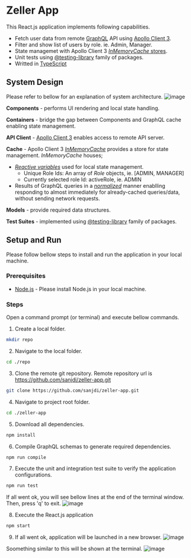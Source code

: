 # Zeller App

This React.js application implements following capabilities.
* Fetch user data from remote [GraphQL](https://graphql.org/) API using [Apollo Client 3](https://www.apollographql.com/docs/react).
* Filter and show list of users by role. ie. Admin, Manager.
* State managemet with Apollo Client 3 [*InMemoryCache* stores](https://www.apollographql.com/docs/react/caching/overview/).
* Unit tests using [@testing-library](https://testing-library.com/docs/) family of packages.
* Writted in [TypeScript](https://www.typescriptlang.org/)

## System Design

Please refer to bellow for an explanation of system architecture.
![image](https://github.com/sanjdi/zeller-app/assets/135525812/9669b554-1ffd-4be7-b132-f16c4417342a)

**Components** - performs UI rendering and local state handling.

**Containers** - bridge the gap between Components and GraphQL cache enabling state management.

**API Client** - [Apollo Client 3](https://www.apollographql.com/docs/react) enables access to remote API server.

**Cache** - Apollo Client 3 [*InMemoryCache*](https://www.apollographql.com/docs/react/caching/overview/) provides a store for state management. *InMemoryCache* houses;
* [_Reactive variables_](https://www.apollographql.com/docs/react/local-state/reactive-variables) used for local state management.
  - Unique Role Ids: An array of *Role* objects, ie. [ADMIN, MANAGER]
  - Currently selected role Id: activeRole, ie. ADMIN
*  Results of GraphQL queries in a [_normalized_](https://www.apollographql.com/docs/react/caching/overview/) manner enablling responding to almost immediately for already-cached queries/data, without sending network requests.

**Models** - provide required data structures.

**Test Suites** - implemented using [@testing-library](https://testing-library.com/docs/) family of packages.

## Setup and Run

Please follow bellow steps to install and run the application in your local machine. 
### Prerequisites
* [Node.js](https://nodejs.org/en/docs) - Please install Node.js in your local machine.

### Steps
Open a command prompt (or terminal) and execute bellow commands.
1. Create a local folder.
```sh
mkdir repo
```
2. Navigate to the local folder.
```sh
cd ./repo
```
3. Clone the remote git repository. Remote repository url is https://github.com/sanjdi/zeller-app.git
```sh
git clone https://github.com/sanjdi/zeller-app.git
```
4. Navigate to project root folder.
```sh
cd ./zeller-app
```
5. Download all dependencies.
```sh
npm install
```
6. Compile GraphQL schemas to generate required dependencies.
```sh
npm run compile
```
7. Execute the unit and integration test suite to verify the application configurations.
```sh
npm run test
```
If all went ok, you will see bellow lines at the end of the terminal window. Then, press 'q' to exit.
![image](https://github.com/sanjdi/zeller-app/assets/135525812/f4801851-dae1-4081-9e14-0b287115e68b)

8. Execute the React.js application
```sh
npm start
```
9. If all went ok, application will be launched in a new browser.
![image](https://github.com/sanjdi/zeller-app/assets/135525812/27571686-7ada-4bb0-bd99-93727cef801d)


Soomething similar to this will be shown at the terminal.
![image](https://github.com/sanjdi/zeller-app/assets/135525812/84fc3425-aab6-4217-9da3-4fcd8f60f30c)



